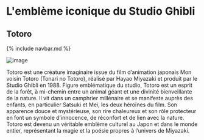 # L'emblème iconique du Studio Ghibli
## Totoro

{% include navbar.md %}

![image](https://github.com/user-attachments/assets/866dd403-dcdc-4fa7-962d-5e97d9e77b3b)

Totoro est une créature imaginaire issue du film d’animation japonais Mon voisin Totoro (Tonari no Totoro), réalisé par Hayao Miyazaki et produit par le Studio Ghibli en 1988. Figure emblématique du studio, Totoro est un esprit de la forêt, à mi-chemin entre un animal géant et une divinité bienveillante de la nature. Il vit dans un camphrier millénaire et se manifeste auprès des enfants, en particulier Satsuki et Mei, les deux héroïnes du film. Son apparence douce et mystérieuse, son rire chaleureux et son rôle protecteur en font un symbole d’innocence, de réconfort et de lien avec la nature. Totoro est devenu un véritable emblème culturel au Japon et dans le monde entier, représentant la magie et la poésie propres à l’univers de Miyazaki.
